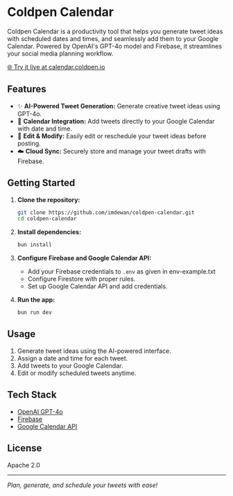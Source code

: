 # Coldpen Calendar

Coldpen Calendar is a productivity tool that helps you generate tweet ideas with scheduled dates and times, and seamlessly add them to your Google Calendar. Powered by OpenAI's GPT-4o model and Firebase, it streamlines your social media planning workflow.

[🌐 Try it live at calendar.coldpen.io](https://calendar.coldpen.io)

## Features

- ✨ **AI-Powered Tweet Generation:** Generate creative tweet ideas using GPT-4o.
- 📅 **Calendar Integration:** Add tweets directly to your Google Calendar with date and time.
- 📝 **Edit & Modify:** Easily edit or reschedule your tweet ideas before posting.
- ☁️ **Cloud Sync:** Securely store and manage your tweet drafts with Firebase.

## Getting Started

1. **Clone the repository:**

   ```bash
   git clone https://github.com/imdewan/coldpen-calendar.git
   cd coldpen-calendar
   ```

2. **Install dependencies:**

   ```bash
   bun install
   ```

3. **Configure Firebase and Google Calendar API:**

   - Add your Firebase credentials to `.env` as given in env-example.txt
   - Configure Firestore with proper rules.
   - Set up Google Calendar API and add credentials.

4. **Run the app:**
   ```bash
   bun run dev
   ```

## Usage

1. Generate tweet ideas using the AI-powered interface.
2. Assign a date and time for each tweet.
3. Add tweets to your Google Calendar.
4. Edit or modify scheduled tweets anytime.

## Tech Stack

- [OpenAI GPT-4o](https://platform.openai.com/)
- [Firebase](https://firebase.google.com/)
- [Google Calendar API](https://developers.google.com/calendar)

## License

Apache 2.0

---

_Plan, generate, and schedule your tweets with ease!_
